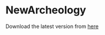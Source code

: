 # NewArcheology
Download the latest version from [here](https://raw.githubusercontent.com/jsyocum/NewArcheology/master/ArchHelper2/bin/publish/ArchHelper.exe)
